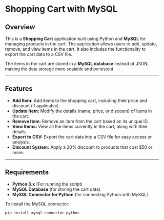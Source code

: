 # Shopping Cart with MySQL

## Overview

This is a **Shopping Cart** application built using Python and **MySQL** for managing products in the cart. The application allows users to add, update, remove, and view items in the cart. It also includes the functionality to export the cart data to a CSV file. 

The items in the cart are stored in a **MySQL database** instead of JSON, making the data storage more scalable and persistent.

---

## Features

- **Add Item:** Add items to the shopping cart, including their price and discount (if applicable).
- **Update Item:** Modify the details (name, price, or discount) of items in the cart.
- **Remove Item:** Remove an item from the cart based on its unique ID.
- **View Items:** View all the items currently in the cart, along with their details.
- **Export to CSV:** Export the cart data into a CSV file for easy access or analysis.
- **Discount System:** Apply a 20% discount to products that cost $50 or more.

---

## Requirements

- **Python 3.x** (For running the script)
- **MySQL Database** (for storing the cart data)
- **MySQL Connector for Python** (for connecting Python with MySQL)

To install the MySQL connector:

```bash
pip install mysql-connector-python
